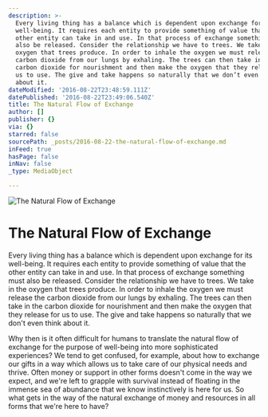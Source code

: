 ```yaml
---
description: >-
  Every living thing has a balance which is dependent upon exchange for its
  well-being. It requires each entity to provide something of value that the
  other entity can take in and use. In that process of exchange something must
  also be released. Consider the relationship we have to trees. We take in the
  oxygen that trees produce. In order to inhale the oxygen we must release the
  carbon dioxide from our lungs by exhaling. The trees can then take in the
  carbon dioxide for nourishment and then make the oxygen that they release for
  us to use. The give and take happens so naturally that we don’t even think
  about it.
dateModified: '2016-08-22T23:48:59.111Z'
datePublished: '2016-08-22T23:49:06.540Z'
title: The Natural Flow of Exchange
author: []
publisher: {}
via: {}
starred: false
sourcePath: _posts/2016-08-22-the-natural-flow-of-exchange.md
inFeed: true
hasPage: false
inNav: false
_type: MediaObject

---
```

![The Natural Flow of Exchange](https://the-grid-user-content.s3-us-west-2.amazonaws.com/6ce944be-6dc2-40b7-979e-5d4047040545.jpg)

# The Natural Flow of Exchange

Every living thing has a balance which is dependent upon exchange for its well-being. It requires each entity to provide something of value that the other entity can take in and use. In that process of exchange something must also be released. Consider the relationship we have to trees. We take in the oxygen that trees produce. In order to inhale the oxygen we must release the carbon dioxide from our lungs by exhaling. The trees can then take in the carbon dioxide for nourishment and then make the oxygen that they release for us to use. The give and take happens so naturally that we don't even think about it.

Why then is it often difficult for humans to translate the natural flow of exchange for the purpose of well-being into more sophisticated experiences? We tend to get confused, for example, about how to exchange our gifts in a way which allows us to take care of our physical needs and thrive. Often money or support in other forms doesn't come in the way we expect, and we're left to grapple with survival instead of floating in the immense sea of abundance that we know instinctively is here for us. So what gets in the way of the natural exchange of money and resources in all forms that we're here to have?